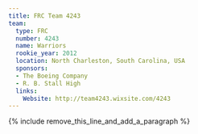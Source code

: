 ```yaml
---
title: FRC Team 4243
team:
  type: FRC
  number: 4243
  name: Warriors
  rookie_year: 2012
  location: North Charleston, South Carolina, USA
  sponsors:
  - The Boeing Company
  - R. B. Stall High
  links:
    Website: http://team4243.wixsite.com/4243
---
```


{% include remove_this_line_and_add_a_paragraph %}
